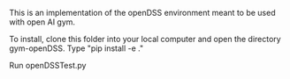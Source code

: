 This is an implementation of the openDSS environment meant to be used with open AI gym. 

To install, clone this folder into your local computer and open the directory gym-openDSS. Type "pip install -e ."

Run openDSSTest.py
